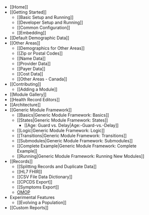 - [[Home]]
- [[Getting Started]]
  - [[Basic Setup and Running]]
  - [[Developer Setup and Running]]
  - [[Common Configuration]]
  - [[Embedding]]
- [[Default Demographic Data]]
- [[Other Areas]]
  - [[Demographics for Other Areas]]
  - [[Zip or Postal Codes]]
  - [[Name Data]]
  - [[Provider Data]]
  - [[Payer Data]]
  - [[Cost Data]]
  - [[Other Areas - Canada]]
- [[Contributing]]
  - [[Adding a Module]]
- [[Module Gallery]]
- [[Health Record Editors]]
- [[Architecture]]
- [[Generic Module Framework]]
  - [[Basics|Generic Module Framework: Basics]]
  - [[States|Generic Module Framework: States]]
    - [[Age: Guard vs. Delay|Age:-Guard-vs.-Delay]]
  - [[Logic|Generic Module Framework: Logic]]
  - [[Transitions|Generic Module Framework: Transitions]]
  - [[Submodules|Generic Module Framework: Submodules]]
  - [[Complete Example|Generic Module Framework: Complete Example]]
  - [[Running|Generic Module Framework: Running New Modules]]
- [[Records]]
  - [[Splitting Records and Duplicate Data]]
  - [[HL7 FHIR]]
  - [[CSV File Data Dictionary]]
  - [[CPCDS Export]]
  - [[Symptoms Export]]
  - [OMOP](https://github.com/OHDSI/ETL-Synthea)
- Experimental Features
  - [[Evolving a Population]]
- [[Custom Reports]]